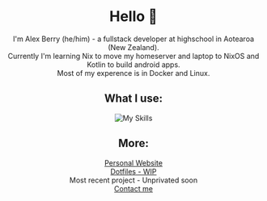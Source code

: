 <div align="center">

# Hello 👋
I'm Alex Berry (he/him) - a fullstack developer at highschool in Aotearoa (New Zealand).  
Currently I'm learning Nix to move my homeserver and laptop to NixOS and Kotlin to build android apps.  
Most of my experence is in Docker and Linux.  
## What I use:
![My Skills](https://skillicons.dev/icons?i=ts,arch,docker,astro,postman,js,vue,nix,linux,kotlin,arduino,bun&theme=dark&perline=4)
## More:
<a href= "https://alex-berry.net">Personal Website </a>  
<a href= "https://github.com/AlexBerry0/dots">Dotfiles - WIP</a>  
Most recent project - Unprivated soon  
<a href="mailto:me@alex-berry.net">Contact me</a>  
</div>
